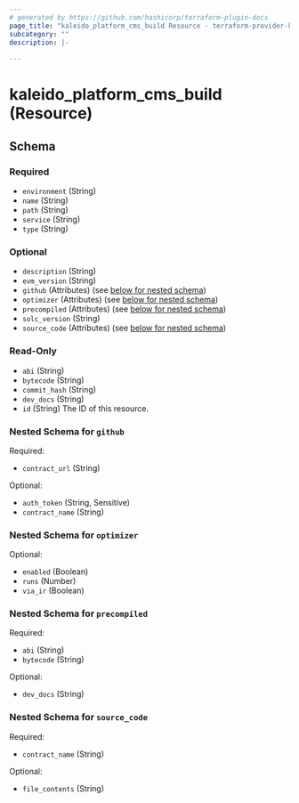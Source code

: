 ```yaml
---
# generated by https://github.com/hashicorp/terraform-plugin-docs
page_title: "kaleido_platform_cms_build Resource - terraform-provider-kaleido"
subcategory: ""
description: |-
  
---
```


# kaleido_platform_cms_build (Resource)





<!-- schema generated by tfplugindocs -->
## Schema

### Required

- `environment` (String)
- `name` (String)
- `path` (String)
- `service` (String)
- `type` (String)

### Optional

- `description` (String)
- `evm_version` (String)
- `github` (Attributes) (see [below for nested schema](#nestedatt--github))
- `optimizer` (Attributes) (see [below for nested schema](#nestedatt--optimizer))
- `precompiled` (Attributes) (see [below for nested schema](#nestedatt--precompiled))
- `solc_version` (String)
- `source_code` (Attributes) (see [below for nested schema](#nestedatt--source_code))

### Read-Only

- `abi` (String)
- `bytecode` (String)
- `commit_hash` (String)
- `dev_docs` (String)
- `id` (String) The ID of this resource.

<a id="nestedatt--github"></a>
### Nested Schema for `github`

Required:

- `contract_url` (String)

Optional:

- `auth_token` (String, Sensitive)
- `contract_name` (String)


<a id="nestedatt--optimizer"></a>
### Nested Schema for `optimizer`

Optional:

- `enabled` (Boolean)
- `runs` (Number)
- `via_ir` (Boolean)


<a id="nestedatt--precompiled"></a>
### Nested Schema for `precompiled`

Required:

- `abi` (String)
- `bytecode` (String)

Optional:

- `dev_docs` (String)


<a id="nestedatt--source_code"></a>
### Nested Schema for `source_code`

Required:

- `contract_name` (String)

Optional:

- `file_contents` (String)
